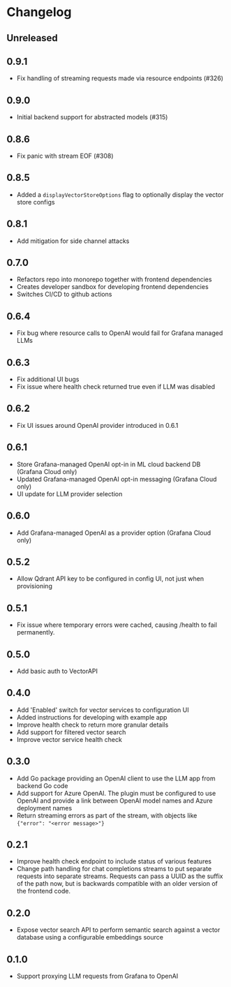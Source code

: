# Changelog

## Unreleased

## 0.9.1

- Fix handling of streaming requests made via resource endpoints (#326)

## 0.9.0

- Initial backend support for abstracted models (#315) 

## 0.8.6

- Fix panic with stream EOF (#308)

## 0.8.5

- Added a `displayVectorStoreOptions` flag to optionally display the vector store configs

## 0.8.1

- Add mitigation for side channel attacks

## 0.7.0

* Refactors repo into monorepo together with frontend dependencies
* Creates developer sandbox for developing frontend dependencies
* Switches CI/CD to github actions

## 0.6.4

- Fix bug where resource calls to OpenAI would fail for Grafana managed LLMs

## 0.6.3

- Fix additional UI bugs
- Fix issue where health check returned true even if LLM was disabled

## 0.6.2

- Fix UI issues around OpenAI provider introduced in 0.6.1

## 0.6.1

- Store Grafana-managed OpenAI opt-in in ML cloud backend DB (Grafana Cloud only)
- Updated Grafana-managed OpenAI opt-in messaging (Grafana Cloud only)
- UI update for LLM provider selection

## 0.6.0

- Add Grafana-managed OpenAI as a provider option (Grafana Cloud only)

## 0.5.2

- Allow Qdrant API key to be configured in config UI, not just when provisioning

## 0.5.1

- Fix issue where temporary errors were cached, causing /health to fail permanently.

## 0.5.0

- Add basic auth to VectorAPI

## 0.4.0

- Add 'Enabled' switch for vector services to configuration UI
- Added instructions for developing with example app
- Improve health check to return more granular details
- Add support for filtered vector search
- Improve vector service health check

## 0.3.0

- Add Go package providing an OpenAI client to use the LLM app from backend Go code
- Add support for Azure OpenAI. The plugin must be configured to use OpenAI and provide a link between OpenAI model names and Azure deployment names
- Return streaming errors as part of the stream, with objects like `{"error": "<error message>"}`

## 0.2.1

- Improve health check endpoint to include status of various features
- Change path handling for chat completions streams to put separate requests into separate streams. Requests can pass a UUID as the suffix of the path now, but is backwards compatible with an older version of the frontend code.

## 0.2.0

- Expose vector search API to perform semantic search against a vector database using a configurable embeddings source

## 0.1.0

- Support proxying LLM requests from Grafana to OpenAI
